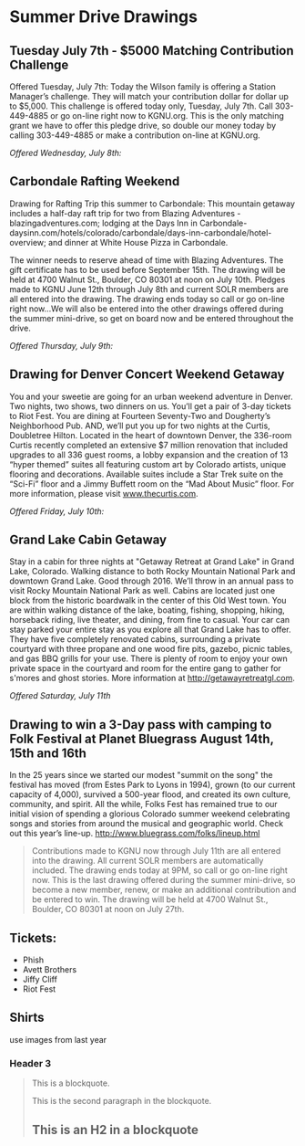 
Summer Drive Drawings
=====================

Tuesday July 7th - $5000 Matching Contribution Challenge
--------------------------------------------------------

Offered Tuesday, July 7th: Today the Wilson family is offering a Station Manager’s challenge. They will match your contribution dollar for dollar up to $5,000. This challenge is offered today only, Tuesday, July 7th. Call 303-449-4885 or go on-line right now to KGNU.org. This is the only matching grant we have to offer this pledge drive, so double our money today by calling 303-449-4885 or make a contribution on-line at KGNU.org. 


*Offered Wednesday, July 8th:*

Carbondale Rafting Weekend
--------------------------

Drawing for Rafting Trip this summer to Carbondale: This mountain getaway includes a half-day raft trip for two from Blazing Adventures - blazingadventures.com; lodging at the Days Inn in Carbondale-daysinn.com/hotels/colorado/carbondale/days-inn-carbondale/hotel-overview;  and dinner at White House Pizza in Carbondale.

The winner needs to reserve ahead of time with Blazing Adventures. The gift certificate has to be used before September 15th. The drawing will be held at 4700 Walnut St., Boulder, CO 80301 at noon on July 10th. Pledges made to KGNU June 12th through July 8th and current SOLR members are all entered into the drawing. The drawing ends today so call or go on-line right now…We will also be entered into the other drawings offered during the summer mini-drive, so get on board now and be entered throughout the drive.


*Offered Thursday, July 9th:* 

Drawing for Denver Concert Weekend Getaway
-------------------------------------------

You and your sweetie are going for an urban weekend adventure in Denver. Two nights, two shows, two dinners on us. You’ll get a pair of 3-day tickets to Riot Fest. You are dining at Fourteen Seventy-Two and Dougherty’s Neighborhood Pub. AND, we’ll put you up for two nights at the Curtis, Doubletree Hilton. Located in the heart of downtown Denver, the 336-room Curtis recently completed an extensive $7 million renovation that included upgrades to all 336 guest rooms, a lobby expansion and the creation of 13 “hyper themed” suites all featuring custom art by Colorado artists, unique flooring and decorations. Available suites include a Star Trek suite on the “Sci-Fi” floor and a Jimmy Buffett room on the “Mad About Music” floor. For more information, please visit www.thecurtis.com.

*Offered Friday, July 10th:*

Grand Lake Cabin Getaway   
-------------------------
Stay in a cabin for three nights at "Getaway Retreat at Grand Lake" in Grand Lake, Colorado.  Walking distance to both Rocky Mountain National Park and downtown Grand Lake.  Good through 2016. We’ll throw in an annual pass to visit Rocky Mountain National Park as well. Cabins are located just one block from the historic boardwalk in the center of this Old West town.  You are within walking distance of the lake, boating, fishing, shopping, hiking, horseback riding, live theater, and dining, from fine to casual.  Your car can stay parked your entire stay as you explore all that Grand Lake has to offer. They have five completely renovated cabins, surrounding a private courtyard with three propane and one wood fire pits, gazebo, picnic tables, and gas BBQ grills for your use.  There is plenty of room to enjoy your own private space in the courtyard and room for the entire gang to gather for s'mores and ghost stories. More information at  http://getawayretreatgl.com.

*Offered Saturday, July 11th*

Drawing to win a 3-Day pass with camping to Folk Festival at Planet Bluegrass August 14th, 15th and 16th
---------------------------------------------------------------------------------------------------------

In the 25 years since we started our modest "summit on the song" the festival has moved (from Estes Park to Lyons in 1994), grown (to our current capacity of 4,000), survived a 500-year flood, and created its own culture, community, and spirit. All the while, Folks Fest has remained true to our initial vision of spending a glorious Colorado summer weekend celebrating songs and stories from around the musical and geographic world. Check out this year’s line-up. http://www.bluegrass.com/folks/lineup.html


> Contributions made to KGNU now through July 11th are all entered into the drawing.  All current SOLR 
> members are automatically included. The drawing ends today at 9PM, so call or go on-line right now. This 
> is the last drawing offered during the summer mini-drive, so become a new member, renew, or make an
> additional contribution and be entered to win. The drawing will be held at 4700 Walnut St., Boulder, CO 
> 80301 at noon on July 27th.


Tickets:
--------
- Phish 
- Avett Brothers 
- Jiffy Cliff 
- Riot Fest

Shirts
------
use images from last year



### Header 3

> This is a blockquote.
> 
> This is the second paragraph in the blockquote.
>
> ## This is an H2 in a blockquote